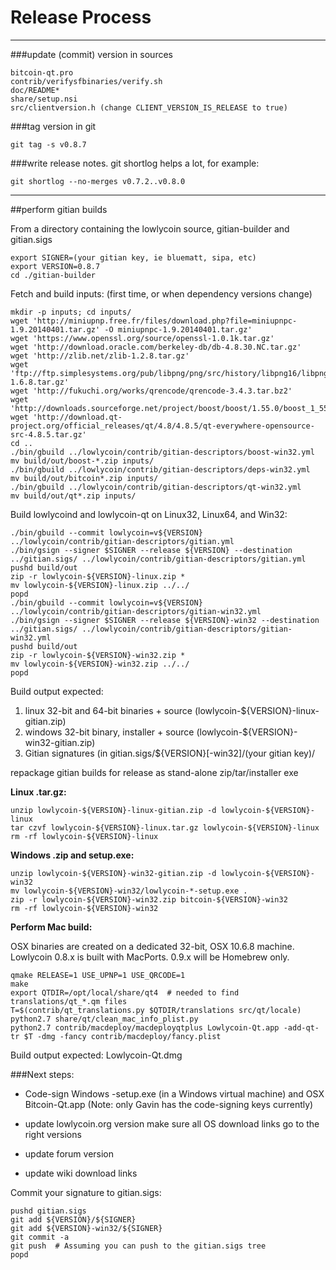 Release Process
====================

* * *

###update (commit) version in sources


	bitcoin-qt.pro
	contrib/verifysfbinaries/verify.sh
	doc/README*
	share/setup.nsi
	src/clientversion.h (change CLIENT_VERSION_IS_RELEASE to true)

###tag version in git

	git tag -s v0.8.7

###write release notes. git shortlog helps a lot, for example:

	git shortlog --no-merges v0.7.2..v0.8.0

* * *

##perform gitian builds

 From a directory containing the lowlycoin source, gitian-builder and gitian.sigs
  
	export SIGNER=(your gitian key, ie bluematt, sipa, etc)
	export VERSION=0.8.7
	cd ./gitian-builder

 Fetch and build inputs: (first time, or when dependency versions change)

	mkdir -p inputs; cd inputs/
	wget 'http://miniupnp.free.fr/files/download.php?file=miniupnpc-1.9.20140401.tar.gz' -O miniupnpc-1.9.20140401.tar.gz'
	wget 'https://www.openssl.org/source/openssl-1.0.1k.tar.gz'
	wget 'http://download.oracle.com/berkeley-db/db-4.8.30.NC.tar.gz'
	wget 'http://zlib.net/zlib-1.2.8.tar.gz'
	wget 'ftp://ftp.simplesystems.org/pub/libpng/png/src/history/libpng16/libpng-1.6.8.tar.gz'
	wget 'http://fukuchi.org/works/qrencode/qrencode-3.4.3.tar.bz2'
	wget 'http://downloads.sourceforge.net/project/boost/boost/1.55.0/boost_1_55_0.tar.bz2'
	wget 'http://download.qt-project.org/official_releases/qt/4.8/4.8.5/qt-everywhere-opensource-src-4.8.5.tar.gz'
	cd ..
	./bin/gbuild ../lowlycoin/contrib/gitian-descriptors/boost-win32.yml
	mv build/out/boost-*.zip inputs/
	./bin/gbuild ../lowlycoin/contrib/gitian-descriptors/deps-win32.yml
	mv build/out/bitcoin*.zip inputs/
	./bin/gbuild ../lowlycoin/contrib/gitian-descriptors/qt-win32.yml
	mv build/out/qt*.zip inputs/

 Build lowlycoind and lowlycoin-qt on Linux32, Linux64, and Win32:
  
	./bin/gbuild --commit lowlycoin=v${VERSION} ../lowlycoin/contrib/gitian-descriptors/gitian.yml
	./bin/gsign --signer $SIGNER --release ${VERSION} --destination ../gitian.sigs/ ../lowlycoin/contrib/gitian-descriptors/gitian.yml
	pushd build/out
	zip -r lowlycoin-${VERSION}-linux.zip *
	mv lowlycoin-${VERSION}-linux.zip ../../
	popd
	./bin/gbuild --commit lowlycoin=v${VERSION} ../lowlycoin/contrib/gitian-descriptors/gitian-win32.yml
	./bin/gsign --signer $SIGNER --release ${VERSION}-win32 --destination ../gitian.sigs/ ../lowlycoin/contrib/gitian-descriptors/gitian-win32.yml
	pushd build/out
	zip -r lowlycoin-${VERSION}-win32.zip *
	mv lowlycoin-${VERSION}-win32.zip ../../
	popd

  Build output expected:

  1. linux 32-bit and 64-bit binaries + source (lowlycoin-${VERSION}-linux-gitian.zip)
  2. windows 32-bit binary, installer + source (lowlycoin-${VERSION}-win32-gitian.zip)
  3. Gitian signatures (in gitian.sigs/${VERSION}[-win32]/(your gitian key)/

repackage gitian builds for release as stand-alone zip/tar/installer exe

**Linux .tar.gz:**

	unzip lowlycoin-${VERSION}-linux-gitian.zip -d lowlycoin-${VERSION}-linux
	tar czvf lowlycoin-${VERSION}-linux.tar.gz lowlycoin-${VERSION}-linux
	rm -rf lowlycoin-${VERSION}-linux

**Windows .zip and setup.exe:**

	unzip lowlycoin-${VERSION}-win32-gitian.zip -d lowlycoin-${VERSION}-win32
	mv lowlycoin-${VERSION}-win32/lowlycoin-*-setup.exe .
	zip -r lowlycoin-${VERSION}-win32.zip bitcoin-${VERSION}-win32
	rm -rf lowlycoin-${VERSION}-win32

**Perform Mac build:**

  OSX binaries are created on a dedicated 32-bit, OSX 10.6.8 machine.
  Lowlycoin 0.8.x is built with MacPorts.  0.9.x will be Homebrew only.

	qmake RELEASE=1 USE_UPNP=1 USE_QRCODE=1
	make
	export QTDIR=/opt/local/share/qt4  # needed to find translations/qt_*.qm files
	T=$(contrib/qt_translations.py $QTDIR/translations src/qt/locale)
	python2.7 share/qt/clean_mac_info_plist.py
	python2.7 contrib/macdeploy/macdeployqtplus Lowlycoin-Qt.app -add-qt-tr $T -dmg -fancy contrib/macdeploy/fancy.plist

 Build output expected: Lowlycoin-Qt.dmg

###Next steps:

* Code-sign Windows -setup.exe (in a Windows virtual machine) and
  OSX Bitcoin-Qt.app (Note: only Gavin has the code-signing keys currently)

* update lowlycoin.org version
  make sure all OS download links go to the right versions

* update forum version

* update wiki download links

Commit your signature to gitian.sigs:

	pushd gitian.sigs
	git add ${VERSION}/${SIGNER}
	git add ${VERSION}-win32/${SIGNER}
	git commit -a
	git push  # Assuming you can push to the gitian.sigs tree
	popd

